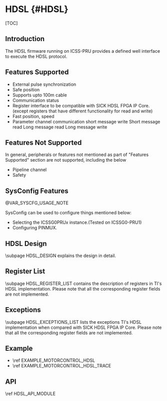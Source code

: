 # HDSL {#HDSL}

[TOC]

## Introduction

The HDSL firmware running on ICSS-PRU provides a defined well interface to execute the HDSL protocol.

## Features Supported

-  External pulse synchronization
-  Safe position
-  Supports upto 100m cable
-  Communication status
-  Register interface to be compatible with SICK HDSL FPGA IP Core.
   (except registers that have different functionality for read and
    write)
-  Fast position, speed
-  Parameter channel communication
	short message write
	Short message read
	Long message read
	Long message write

## Features Not Supported

In general, peripherals or features not mentioned as part of "Features Supported" section are not
supported, including the below
 -  Pipeline channel
 -  Safety

 ## SysConfig Features

@VAR_SYSCFG_USAGE_NOTE

SysConfig can be used to configure things mentioned below:
- Selecting the ICSSG0PRUx instance.(Tested on ICSSG0-PRU1)
- Configuring PINMUX.

## HDSL Design

\subpage HDSL_DESIGN explains the design in detail.

## Register List

\subpage HDSL_REGISTER_LIST contains the description of registers in TI's HDSL implementation. Please note that all the corresponding register fields are not implemented.

## Exceptions

\subpage HDSL_EXCEPTIONS_LIST  lists the exceptions TI's HDSL implementation when compared with SICK HDSL FPGA IP Core. Please note that all the corresponding register fields are not implemented.

## Example

- \ref EXAMPLE_MOTORCONTROL_HDSL
- \ref EXAMPLE_MOTORCONTROL_HDSL_TRACE

## API
\ref HDSL_API_MODULE